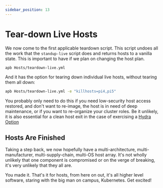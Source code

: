 ```yaml
---
sidebar_position: 13
---
```


# Tear-down Live Hosts

We now come to the first applicable teardown script. This script undoes all the
work that the `standup-live` script does and returns hosts to a vanilla state.
This is important to have if we plan on changing the host plan.

```bash
apb Hosts/teardown-live.yml
```

And it has the option for tearing down individual live hosts, without tearing
them all down:

```bash
apb Hosts/teardown-live.yml -e "killhosts=pi4,pi5"
```

You probably only need to do this if you need low-security host access restored,
and don't want to re-image, the host is in need of deep maintenance, or if you
want to re-organize your cluster roles. Be it unlikely, it is also essential for
a clean host exit in the case of exercising a
[Hydra Option](/why#obscure-threat-mitigation--hydra-option)

## Hosts Are Finished

Taking a step back, we now hopefully have a multi-architecture,
multi-manufacturer, multi-supply-chain, multi-OS host array. It's not wholly
unlikely that one component is compromised or on the verge of breaking, it's
very unlikely that they all are.

You made it. That's it for hosts, from here on out, it's all higher level
software, staring with the big man on campus, Kubernetes. Get excited!
